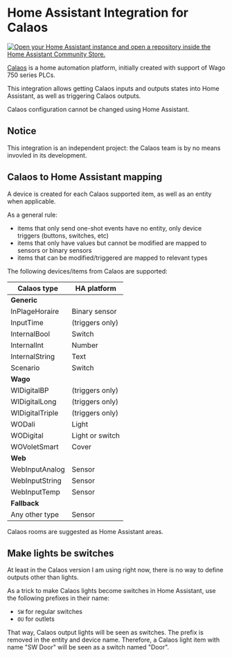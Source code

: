 # Home Assistant Integration for Calaos

[![Open your Home Assistant instance and open a repository inside the Home Assistant Community Store.](https://my.home-assistant.io/badges/hacs_repository.svg)](https://my.home-assistant.io/redirect/hacs_repository/?owner=kamibo&repository=calaos-ha&category=integration)

[Calaos](https://www.calaos.fr/) is a home automation platform, initially created with support of Wago 750 series PLCs.

This integration allows getting Calaos inputs and outputs states into Home Assistant, as well as triggering Calaos outputs.

Calaos configuration cannot be changed using Home Assistant.

## Notice

This integration is an independent project: the Calaos team is by no means invovled in its development.

## Calaos to Home Assistant mapping

A device is created for each Calaos supported item, as well as an entity when applicable.

As a general rule:

- items that only send one-shot events have no entity, only device triggers
  (buttons, switches, etc)
- items that only have values but cannot be modified are mapped to sensors or
  binary sensors
- items that can be modified/triggered are mapped to relevant types

The following devices/items from Calaos are supported:

| Calaos type     | HA platform     |
| --------------- | --------------- |
| **Generic**     |
| InPlageHoraire  | Binary sensor   |
| InputTime       | (triggers only) |
| InternalBool    | Switch          |
| InternalInt     | Number          |
| InternalString  | Text            |
| Scenario        | Switch          |
| **Wago**        |
| WIDigitalBP     | (triggers only) |
| WIDigitalLong   | (triggers only) |
| WIDigitalTriple | (triggers only) |
| WODali          | Light           |
| WODigital       | Light or switch |
| WOVoletSmart    | Cover           |
| **Web**         |
| WebInputAnalog  | Sensor          |
| WebInputString  | Sensor          |
| WebInputTemp    | Sensor          |
| **Fallback**    |
| Any other type  | Sensor          |

Calaos rooms are suggested as Home Assistant areas.

## Make lights be switches

At least in the Calaos version I am using right now, there is no way to define
outputs other than lights.

As a trick to make Calaos lights become switches in Home Assistant, use the
following prefixes in their name:

- `SW` for regular switches
- `OU` for outlets

That way, Calaos output lights will be seen as switches. The prefix is removed
in the entity and device name. Therefore, a Calaos light item with name
"SW Door" will be seen as a switch named "Door".
